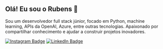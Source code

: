 ## Olá! Eu sou o Rubens 👋

Sou um desenvolvedor full stack júnior, focado em Python, machine learning, APIs da OpenAI, Azure, entre outras tecnologias. Apaixonado por compartilhar conhecimento e ajudar a construir projetos inovadores.

[![Instagram Badge](https://img.shields.io/badge/-Instagram-E4405F?style=flat-square&logo=Instagram&logoColor=white&link=https://www.instagram.com/seuinstagram)](https://www.instagram.com/___rubensoliveira)
[![LinkedIn Badge](https://img.shields.io/badge/-LinkedIn-blue?style=flat-square&logo=Linkedin&logoColor=white&link=https://www.linkedin.com/in/rubensosantos/)](https://www.linkedin.com/in/seulinkedin/)
